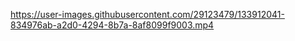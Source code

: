 https://user-images.githubusercontent.com/29123479/133912041-834976ab-a2d0-4294-8b7a-8af8099f9003.mp4
